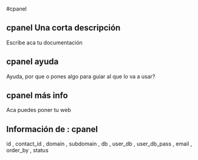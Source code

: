 #cpanel
## cpanel Una corta descripción
Escribe aca tu documentación

## cpanel ayuda
Ayuda, por que o pones algo para guiar al que lo va a usar?

## cpanel más info
Aca puedes poner tu web

## Información de : cpanel 
id , 
  contact_id , 
  domain , 
  subdomain , 
  db , 
  user_db , 
  user_db_pass , 
  email , 
  order_by , 
  status 
  